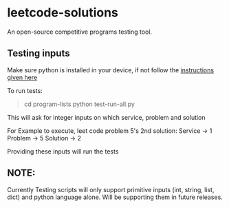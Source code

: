 # leetcode-solutions

An open-source competitive programs testing tool.

## Testing inputs

Make sure python is installed in your device, if not follow the [instructions given here](https://www.geeksforgeeks.org/download-and-install-python-3-latest-version/)

To run tests:
> cd program-lists
> python test-run-all.py 

This will ask for integer inputs on which service, problem and solution

For Example to execute, leet code problem 5's 2nd solution:
Service -> 1
Problem -> 5
Solution -> 2

Providing these inputs will run the tests

## NOTE:

Currently Testing scripts will only support primitive inputs (int, string, list, dict) and python language alone. Will be supporting them in future releases.
